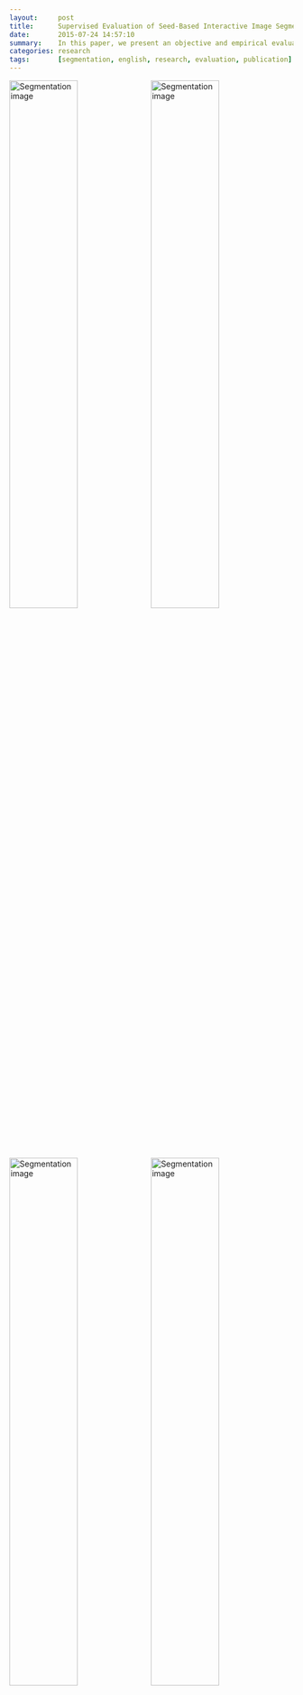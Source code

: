 ```yaml
---
layout:     post
title:      Supervised Evaluation of Seed-Based Interactive Image Segmentation Algorithms
date:       2015-07-24 14:57:10
summary:    In this paper, we present an objective and empirical evaluation of seed-based interactive segmentation algorithms. We first compare popular metrics that are employed in image-segmentation evaluations in order to define which one reflects most accurately the performance of segmentation algorithms. Then, in the aim of presenting reproducible results, we introduce a novel seed-based user input dataset that extends the well-known GrabCut dataset. Finally, we evaluate and contrast four state-of-the-art interactive segmentation algorithms.
categories: research
tags:       [segmentation, english, research, evaluation, publication]
---
```


<img src="{{ site.url }}/assets/images/segmentation-01.jpg" width="49%" alt="Segmentation image"/> <img src="{{ site.url }}/assets/images/segmentation-08.jpg" width="49%" alt="Segmentation image"/>
<img src="{{ site.url }}/assets/images/segmentation-05.jpg" width="49%" alt="Segmentation image"/> <img src="{{ site.url }}/assets/images/segmentation-06.jpg" width="49%" alt="Segmentation image"/>

Extensive research has been conducted in an effort to evaluate methods and techniques for image segmentation. However, while most literature has focused on evaluating automatic and semi-automatic algorithms, works evaluating interactive segmentation algorithms are less numerous. Note that interactive segmentation can improve results by adding prior knowledge from users into the process. Although this user guidance improves segmentation results, it also makes difficult to conduct objective evaluations. For this reason, some works only present non-canonical evaluations.

In this paper, we present an objective and empirical evaluation of seed-based interactive segmentation algorithms. We first compare popular metrics that are employed in image-segmentation evaluations in order to define which one reflects most accurately the performance of segmentation algorithms. Then, in the aim of presenting reproducible results, we introduce a novel seed-based user input dataset that extends the well-known GrabCut dataset. In addition, we evaluate and contrast four state-of-the-art interactive segmentation algorithms. The analysis of the results demonstrates that Jaccard coefficient and Precision-Recall curves provide a good insight into the performance of the evaluated algorithms. Finally, the GrabCut algorithm presents the most robust and useful segmentation among all the evaluated algorithms.

## Dataset

[Dataset for Interactive Image Segmentation](https://github.com/flandrade/dataset-interactive-algorithms)

## Research Notes

* [The Problem of Evaluating Interactive Segmentation]({% post_url 2015-07-24-problem-evaluating-interactive-segmentation %})
* [Novel Dataset for Interactive Segmentation Evaluation]({% post_url 2015-07-25-interactive-segmentation-dataset %})

## Algorithm Implementations

Coming soon…

## Publication

* Andrade F., Carrera E. V., "Supervised evaluation of seed-based interactive image segmentation algorithms", In _Proceedings of the 20th Symposium on Image, Signal Processing, and Artificial Vision_, ISBN 978-1-4673-9461-1, Bogota, Colombia, pp. 225-231, September 2015. ([IEEE](https://ieeexplore.ieee.org/xpl/articleDetails.jsp?arnumber=7330447))
